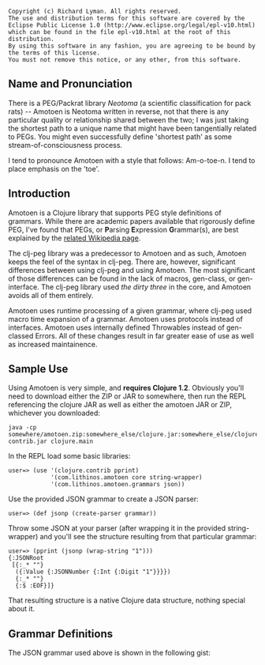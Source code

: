 
    Copyright (c) Richard Lyman. All rights reserved.
    The use and distribution terms for this software are covered by the
    Eclipse Public License 1.0 (http://www.eclipse.org/legal/epl-v10.html)
    which can be found in the file epl-v10.html at the root of this distribution.
    By using this software in any fashion, you are agreeing to be bound by
    the terms of this license.
    You must not remove this notice, or any other, from this software.


Name and Pronunciation
------------------------

There is a PEG/Packrat library *Neotoma* (a scientific classification for pack 
rats) -- Amotoen is Neotoma written in reverse, not that there is any particular 
quality or relationship shared between the two; I was just taking the shortest path 
to a unique name that might have been tangentially related to PEGs. You might even 
successfully define 'shortest path' as some stream-of-consciousness process.

I tend to pronounce Amotoen with a style that follows: Am-o-toe-n.
I tend to place emphasis on the 'toe'.


Introduction
------------

Amotoen is a Clojure library that supports PEG style definitions of grammars.
While there are academic papers available that rigorously define PEG, I've found
that PEGs, or **P**arsing **E**xpression **G**rammar(s), are best explained by the 
[related Wikipedia page](http://en.wikipedia.org/wiki/Parsing_expression_grammar).

The clj-peg library was a predecessor to Amotoen and as such, Amotoen keeps the 
feel of the syntax in clj-peg. There are, however, significant differences between 
using clj-peg and using Amotoen. The most significant of those differences can be 
found in the lack of macros, gen-class, or gen-interface. The clj-peg library used
*the dirty three* in the core, and Amotoen avoids all of them entirely.

Amotoen uses runtime processing of a given grammar, where clj-peg used macro 
time expansion of a grammar. Amotoen uses protocols instead of interfaces. Amotoen
uses internally defined Throwables instead of gen-classed Errors. All of these changes
result in far greater ease of use as well as increased maintainence.


Sample Use
----------

Using Amotoen is very simple, and **requires Clojure 1.2**.
Obviously you'll need to download either the ZIP or JAR to somewhere, then run the REPL 
referencing the clojure JAR as well as either the amotoen JAR or ZIP, whichever you downloaded:

    java -cp somewhere/amotoen.zip:somewhere_else/clojure.jar:somewhere_else/clojure-contrib.jar clojure.main

In the REPL load some basic libraries:

    user=> (use '(clojure.contrib pprint)
                '(com.lithinos.amotoen core string-wrapper) 
                '(com.lithinos.amotoen.grammars json))
    
Use the provided JSON grammar to create a JSON parser:

    user=> (def jsonp (create-parser grammar))

Throw some JSON at your parser (after wrapping it in the provided string-wrapper) and 
you'll see the structure resulting from that particular grammar:

    user=> (pprint (jsonp (wrap-string "1")))
    {:JSONRoot
     [{:_* ""}
      ({:Value {:JSONNumber {:Int {:Digit "1"}}}})
      {:_* ""}
      {:$ :EOF}]}


That resulting structure is a native Clojure data structure, nothing special about it.


Grammar Definitions
-------------------

The JSON grammar used above is shown in the following gist:

<script src="http://gist.github.com/514922#file_amotoen_json_grammar.clj"> </script>
